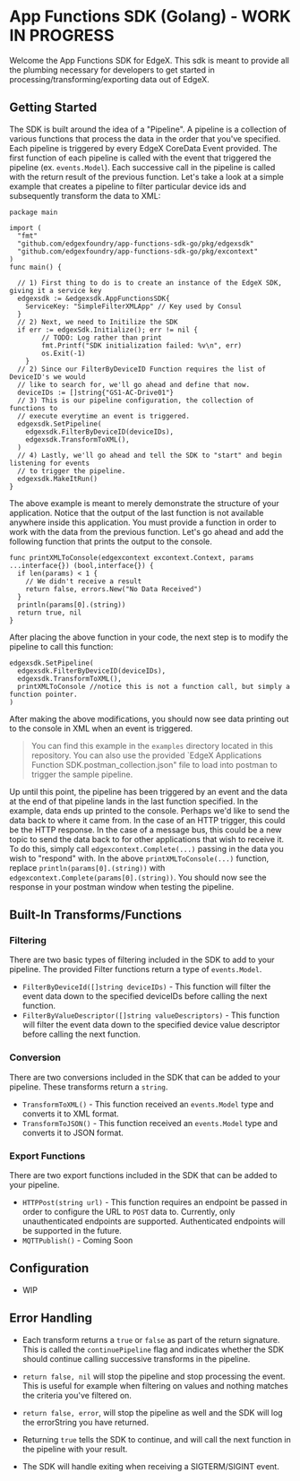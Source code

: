 # App Functions SDK (Golang) - WORK IN PROGRESS

Welcome the App Functions SDK for EdgeX. This sdk is meant to provide all the plumbing necessary for developers to get started in processing/transforming/exporting data out of EdgeX. 

## Getting Started

The SDK is built around the idea of a "Pipeline". A pipeline is a collection of various functions that process the data in the order that you've specified. Each pipeline is triggered by every EdgeX CoreData Event provided. The first function of each pipeline is called with the event that triggered the pipeline (ex. `events.Model`). Each successive call in the pipeline is called with the return result of the previous function. Let's take a look at a simple example that creates a pipeline to filter particular device ids and subsequently transform the data to XML:
```golang
package main

import (
  "fmt"
  "github.com/edgexfoundry/app-functions-sdk-go/pkg/edgexsdk"
  "github.com/edgexfoundry/app-functions-sdk-go/pkg/excontext"
)
func main() {

  // 1) First thing to do is to create an instance of the EdgeX SDK, giving it a service key
  edgexsdk := &edgexsdk.AppFunctionsSDK{
    ServiceKey: "SimpleFilterXMLApp" // Key used by Consul
  }
  // 2) Next, we need to Initilize the SDK
  if err := edgexSdk.Initialize(); err != nil {
		// TODO: Log rather than print
		fmt.Printf("SDK initialization failed: %v\n", err)
		os.Exit(-1)
	}
  // 2) Since our FilterByDeviceID Function requires the list of DeviceID's we would
  // like to search for, we'll go ahead and define that now.
  deviceIDs := []string{"GS1-AC-Drive01"}
  // 3) This is our pipeline configuration, the collection of functions to
  // execute everytime an event is triggered.
  edgexsdk.SetPipeline(
  	edgexsdk.FilterByDeviceID(deviceIDs),
  	edgexsdk.TransformToXML(),
  )
  // 4) Lastly, we'll go ahead and tell the SDK to "start" and begin listening for events
  // to trigger the pipeline.
  edgexsdk.MakeItRun()
}
```

The above example is meant to merely demonstrate the structure of your application. Notice that the output of the last function is not available anywhere inside this application. You must provide a function in order to work with the data from the previous function. Let's go ahead and add the following function that prints the output to the console.

```golang
func printXMLToConsole(edgexcontext excontext.Context, params ...interface{}) (bool,interface{}) {
  if len(params) < 1 { 
  	// We didn't receive a result
  	return false, errors.New("No Data Received")
  }
  println(params[0].(string))
  return true, nil
}
```
After placing the above function in your code, the next step is to modify the pipeline to call this function:
```golang
edgexsdk.SetPipeline(
  edgexsdk.FilterByDeviceID(deviceIDs),
  edgexsdk.TransformToXML(),
  printXMLToConsole //notice this is not a function call, but simply a function pointer. 
)
```
After making the above modifications, you should now see data printing out to the console in XML when an event is triggered.
> You can find this example in the `examples` directory located in this repository. You can also use the provided `EdgeX Applications Function SDK.postman_collection.json" file to load into postman to trigger the sample pipeline.


Up until this point, the pipeline has been triggered by an event and the data at the end of that pipeline lands in the last function specified. In the example, data ends up printed to the console. Perhaps we'd like to send the data back to where it came from. In the case of an HTTP trigger, this could be the HTTP response. In the case of a message bus, this could be a new topic to send the data back to for other applications that wish to receive it. To do this, simply call `edgexcontext.Complete(...)` passing in the data you wish to "respond" with. In the above `printXMLToConsole(...)` function, replace `println(params[0].(string))` with `edgexcontext.Complete(params[0].(string))`. You should now see the response in your postman window when testing the pipeline.


## Built-In Transforms/Functions 

### Filtering
There are two basic types of filtering included in the SDK to add to your pipeline. The provided Filter functions return a type of `events.Model`.
 - `FilterByDeviceId([]string deviceIDs)` - This function will filter the event data down to the specified deviceIDs before calling the next function. 
 - `FilterByValueDescriptor([]string valueDescriptors)` - This function will filter the event data down to the specified device value descriptor before calling the next function. 

### Conversion
There are two conversions included in the SDK that can be added to your pipeline. These transforms return a `string`.
 
 - `TransformToXML()`  - This function received an `events.Model` type and converts it to XML format. 
 - `TransformToJSON()` - This function received an `events.Model` type and converts it to JSON format. 

### Export Functions
There are two export functions included in the SDK that can be added to your pipeline. 
	
- `HTTPPost(string url)` - This function requires an endpoint be passed in order to configure the URL to `POST` data to. Currently, only unauthenticated endpoints are supported. Authenticated endpoints will be supported in the future. 
- `MQTTPublish()` - Coming Soon


## Configuration
 - WIP

## Error Handling
 - Each transform returns a `true` or `false` as part of the return signature. This is called the `continuePipeline` flag and indicates whether the SDK should continue calling successive transforms in the pipeline.
 - `return false, nil` will stop the pipeline and stop processing the event. This is useful for example when filtering on values and nothing matches the criteria you've filtered on. 
 - `return false, error`, will stop the pipeline as well and the SDK will log the errorString you have returned.
- Returning `true` tells the SDK to continue, and will call the next function in the pipeline with your result.

- The SDK will handle exiting when receiving a SIGTERM/SIGINT event. 




